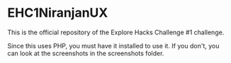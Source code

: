 # EHC1NiranjanUX
This is the official repository of the Explore Hacks Challenge #1 challenge.

Since this uses PHP, you must have it installed to use it. If you don't, you can look at the screenshots in the screenshots folder.
